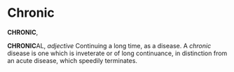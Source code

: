 # Chronic

**CHRONIC**,

**CHRONIC**AL, _adjective_ Continuing a long time, as a disease. A _chronic_ disease is one which is inveterate or of long continuance, in distinction from an acute disease, which speedily terminates.